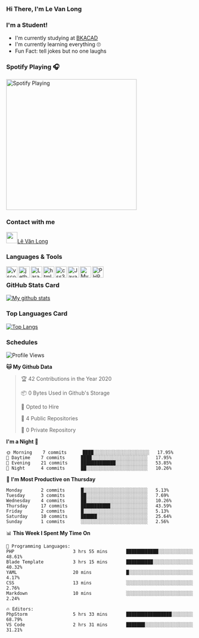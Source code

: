 ### Hi There, I'm Le Van Long 

### I'm a Student!
- I'm currently studying at [BKACAD](https://bkacad.edu.vn/)
- I'm currently learning everything 🙄
- Fun Fact: tell jokes but no one laughs

### Spotify Playing 🎧
[<img src="https://spotify-readme.hiiamlongdz.vercel.app/api/spotify-playing" alt="Spotify Playing" width="350" />](https://open.spotify.com/playlist/37i9dQZF1DX1e2VSJFudND)


### Contact with me

[<img src="https://img.icons8.com/dusk/64/000000/facebook-new--v2.png" width="30px"/>Lê Văn Long](https://www.facebook.com/HiiamLongdzz)

### Languages & Tools
<img align="left" alt="vscode" src="https://img.icons8.com/dusk/64/000000/visual-studio-code-2019.png" width="30px"/>
<img align="left" alt="jetbrain" src="https://camo.githubusercontent.com/8268dcfb76697dd53286590ec9b4385d7a0b89ce/68747470733a2f2f63646e2e6a7364656c6976722e6e65742f6e706d2f73696d706c652d69636f6e734076332f69636f6e732f6a6574627261696e732e737667" width="30px"/>
<img align="left" alt="Laravel" src="https://img.icons8.com/ios/50/000000/laravel.png" width="30px"/>
<img align="left" alt="html5" src="https://img.icons8.com/dusk/64/000000/html-5.png" width="30px"/>
<img align="left" alt="css3" src="https://img.icons8.com/dusk/64/000000/css3.png" width="30px"/>
<img align="left" alt="JavaScript" src="https://img.icons8.com/dusk/64/000000/javascript.png" width="30px"/>
<img align="left" alt="MySQL" src="https://img.icons8.com/ios-filled/50/000000/mysql-logo.png" width="30px"/>
<img align="left" alt="PHP" src="https://img.icons8.com/dusk/64/000000/php-logo.png" width="30px"/>

<br />

### GitHub Stats Card
[![My github stats](https://github-readme-stats.vercel.app/api?username=HiiamLongdz&show_icons=true)](https://github-readme-stats.vercel.app/api?username=HiiamLongdz&show_icons=true)

### Top Languages Card
[![Top Langs](https://github-readme-stats.vercel.app/api/top-langs/?username=HiiamLongdz&layout=compact)](https://github-readme-stats.vercel.app/api/top-langs/?username=HiiamLongdz&layout=compact)

### Schedules
<!--START_SECTION:waka-->
![Profile Views](http://img.shields.io/badge/Profile%20Views-164-blue)

**🐱 My Github Data** 

> 🏆 42 Contributions in the Year 2020
 > 
> 📦 0 Bytes Used in Github's Storage 
 > 
> 💼 Opted to Hire
 > 
> 📜 4 Public Repositories
 > 
> 🔑 0 Private Repository 
 > 
**I'm a Night 🦉** 

```text
🌞 Morning    7 commits      ████░░░░░░░░░░░░░░░░░░░░░   17.95% 
🌆 Daytime    7 commits      ████░░░░░░░░░░░░░░░░░░░░░   17.95% 
🌃 Evening    21 commits     █████████████░░░░░░░░░░░░   53.85% 
🌙 Night      4 commits      ██░░░░░░░░░░░░░░░░░░░░░░░   10.26%

```
📅 **I'm Most Productive on Thursday** 

```text
Monday       2 commits      █░░░░░░░░░░░░░░░░░░░░░░░░   5.13% 
Tuesday      3 commits      ██░░░░░░░░░░░░░░░░░░░░░░░   7.69% 
Wednesday    4 commits      ██░░░░░░░░░░░░░░░░░░░░░░░   10.26% 
Thursday     17 commits     ███████████░░░░░░░░░░░░░░   43.59% 
Friday       2 commits      █░░░░░░░░░░░░░░░░░░░░░░░░   5.13% 
Saturday     10 commits     ██████░░░░░░░░░░░░░░░░░░░   25.64% 
Sunday       1 commits      ░░░░░░░░░░░░░░░░░░░░░░░░░   2.56%

```


📊 **This Week I Spent My Time On** 

```text
💬 Programming Languages: 
PHP                      3 hrs 55 mins       ████████████░░░░░░░░░░░░░   48.61% 
Blade Template           3 hrs 15 mins       ██████████░░░░░░░░░░░░░░░   40.32% 
YAML                     20 mins             █░░░░░░░░░░░░░░░░░░░░░░░░   4.17% 
CSS                      13 mins             ░░░░░░░░░░░░░░░░░░░░░░░░░   2.76% 
Markdown                 10 mins             ░░░░░░░░░░░░░░░░░░░░░░░░░   2.24%

🔥 Editors: 
PhpStorm                 5 hrs 33 mins       █████████████████░░░░░░░░   68.79% 
VS Code                  2 hrs 31 mins       ███████░░░░░░░░░░░░░░░░░░   31.21%

```


<!--END_SECTION:waka-->
